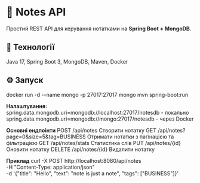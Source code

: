 # 📝 Notes API

Простий REST API для керування нотатками на **Spring Boot + MongoDB**.

## 🚀 Технології
Java 17, Spring Boot 3, MongoDB, Maven, Docker

## ⚙️ Запуск

docker run -d --name mongo -p 27017:27017 mongo
mvn spring-boot:run

**Налаштування:**
spring.data.mongodb.uri=mongodb://localhost:27017/notesdb - локально
spring.data.mongodb.uri=mongodb://mongo:27017/notesdb - через Docker

**Основні ендпоінти**
POST	/api/notes	Створити нотатку
GET	/api/notes?page=0&size=5&tag=BUSINESS	Отримати нотатки з пагінацією та фільтрацією
GET	/api/notes/stats	Статистика слів
PUT	/api/notes/{id}	Оновити нотатку
DELETE	/api/notes/{id}	Видалити нотатку

**Приклад**
curl -X POST http://localhost:8080/api/notes \
  -H "Content-Type: application/json" \
  -d '{"title": "Hello", "text": "note is just a note", "tags": ["BUSINESS"]}'
